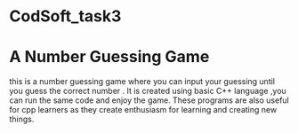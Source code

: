 # CodSoft_task3
# A Number Guessing Game 
this is a number guessing game where you can input your guessing until you guess the correct number .
It is created using basic C++ language ,you can run the same code and enjoy the game.
These programs are also useful for cpp learners as they create enthusiasm for learning and creating new things.

